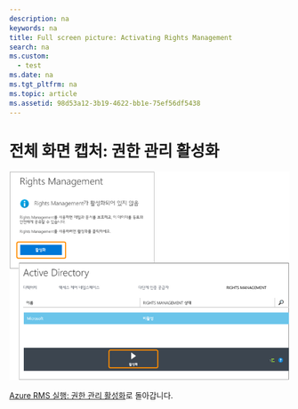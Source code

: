 ```yaml
---
description: na
keywords: na
title: Full screen picture: Activating Rights Management
search: na
ms.custom: 
  - test
ms.date: na
ms.tgt_pltfrm: na
ms.topic: article
ms.assetid: 98d53a12-3b19-4622-bb1e-75ef56df5438
---
```

# 전체 화면 캡처: 권한 관리 활성화
![](../Image/AzRMS_StoryboardActivate.png)

[Azure RMS 실행: 권한 관리 활성화](http://technet.microsoft.com/library/jj585026.aspx)로 돌아갑니다.

